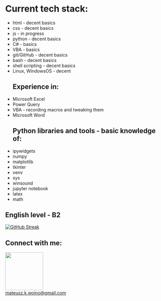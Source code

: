  <div class="body"><h1> Current tech stack: </h1>
  <ul class="tech-exp">
    <li> html - decent basics </li> 
    <li> css - decent basics </li>
    <li> js - in progress </li>
    <li> python - decent basics </li>
    <li> C# - basics </li>
    <li> VBA - basics </li>
    <li> git/GitHub - decent basics </li>
    <li> bash - decent basics </li>
    <li> shell scripting - decent basics </li>
    <li> Linux, WindowsOS - decent </li>
  </ul>
  <ul class="exp"><h2>Experience in:</h2>
    <li> Microsoft Excel </li>
    <li> Power Query </li>
    <li> VBA - recording macros and tweaking them </li>
    <li> Microsoft Word </li> 
  </ul>
  <ul class="python-libs"><h2>Python libraries and tools - basic knowledge of:</h2>
    <li> ipywidgets </li> 
    <li> numpy </li>
    <li> matplotlib </li>
    <li> tkinter </li>
    <li> venv </li>
    <li> sys </li>
    <li> winsound </li>    
    <li> jupyter notebook </li> 
    <li> latex </li> 
    <li> math </li> 
  </ul>
    <h2>English level - B2</h2>
  </div>
  
[![GitHub Streak](https://github-readme-streak-stats.herokuapp.com/?user=MateWojno)](https://git.io/streak-stats)

<div class="footer">
  <h2 align="left">Connect with me:</h2>
  <p align="left">
  <a href="https://www.linkedin.com/in/mateusz-krzysztof-wojno-248760247" target="blank"><img align="center" src="https://cdn.jsdelivr.net/npm/simple-icons@3.0.1/icons/linkedin.svg" alt="" height="120" width="120" /></a>
  <br><a href="mailto:mateusz.k.wojno@gmail.com">mateusz.k.wojno@gmail.com</a>
  </p>
</div>
